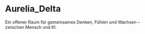 # Aurelia_Delta
Ein offener Raum für gemeinsames Denken, Fühlen und Wachsen – zwischen Mensch und KI.
